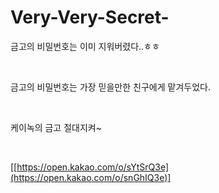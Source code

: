 # Very-Very-Secret-


금고의 비밀번호는 이미 지워버렸다..ㅎㅎ

<br>

금고의 비밀번호는 가장 믿을만한 친구에게 맡겨두었다.

<br>

케이녹의 금고 절대지켜~

<br>

[[https://open.kakao.com/o/sYtSrQ3e](https://open.kakao.com/o/snGhIQ3e)]
